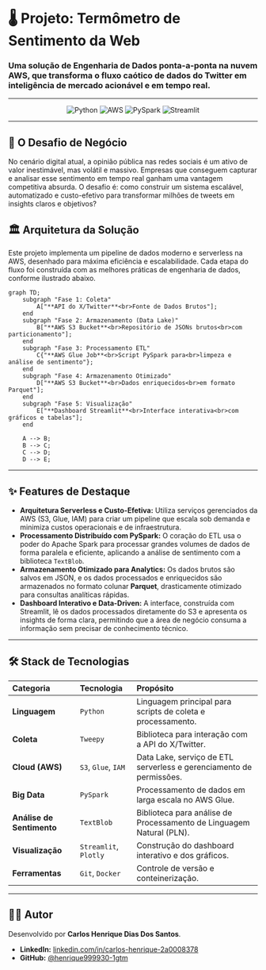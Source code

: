 # 🌡️ Projeto: Termômetro de Sentimento da Web

### **Uma solução de Engenharia de Dados ponta-a-ponta na nuvem AWS, que transforma o fluxo caótico de dados do Twitter em inteligência de mercado acionável e em tempo real.**

---

<p align="center">
  <img src="https://img.shields.io/badge/Python-3.9%2B-3776AB?style=for-the-badge&logo=python" alt="Python">
  <img src="https://img.shields.io/badge/Amazon%20AWS-Cloud%20Native-232F3E?style=for-the-badge&logo=amazon-aws" alt="AWS">
  <img src="https://img.shields.io/badge/Apache%20Spark-PySpark-E25A1C?style=for-the-badge&logo=apache-spark" alt="PySpark">
  <img src="https://img.shields.io/badge/Streamlit-Interactive%20Dashboard-FF4B4B?style=for-the-badge&logo=streamlit" alt="Streamlit">
</p>

---

## 🎯 O Desafio de Negócio

No cenário digital atual, a opinião pública nas redes sociais é um ativo de valor inestimável, mas volátil e massivo. Empresas que conseguem capturar e analisar esse sentimento em tempo real ganham uma vantagem competitiva absurda. O desafio é: como construir um sistema escalável, automatizado e custo-efetivo para transformar milhões de tweets em insights claros e objetivos?

## 🏛️ Arquitetura da Solução

Este projeto implementa um pipeline de dados moderno e serverless na AWS, desenhado para máxima eficiência e escalabilidade. Cada etapa do fluxo foi construída com as melhores práticas de engenharia de dados, conforme ilustrado abaixo.

```mermaid
graph TD;
    subgraph "Fase 1: Coleta"
        A["**API do X/Twitter**<br>Fonte de Dados Brutos"];
    end
    subgraph "Fase 2: Armazenamento (Data Lake)"
        B["**AWS S3 Bucket**<br>Repositório de JSONs brutos<br>com particionamento"];
    end
    subgraph "Fase 3: Processamento ETL"
        C{"**AWS Glue Job**<br>Script PySpark para<br>limpeza e análise de sentimento"};
    end
    subgraph "Fase 4: Armazenamento Otimizado"
        D["**AWS S3 Bucket**<br>Dados enriquecidos<br>em formato Parquet"];
    end
    subgraph "Fase 5: Visualização"
        E["**Dashboard Streamlit**<br>Interface interativa<br>com gráficos e tabelas"];
    end

    A --> B;
    B --> C;
    C --> D;
    D --> E;
```

---

## ✨ Features de Destaque

* **Arquitetura Serverless e Custo-Efetiva:** Utiliza serviços gerenciados da AWS (S3, Glue, IAM) para criar um pipeline que escala sob demanda e minimiza custos operacionais e de infraestrutura.
* **Processamento Distribuído com PySpark:** O coração do ETL usa o poder do Apache Spark para processar grandes volumes de dados de forma paralela e eficiente, aplicando a análise de sentimento com a biblioteca `TextBlob`.
* **Armazenamento Otimizado para Analytics:** Os dados brutos são salvos em JSON, e os dados processados e enriquecidos são armazenados no formato colunar **Parquet**, drasticamente otimizado para consultas analíticas rápidas.
* **Dashboard Interativo e Data-Driven:** A interface, construída com Streamlit, lê os dados processados diretamente do S3 e apresenta os insights de forma clara, permitindo que a área de negócio consuma a informação sem precisar de conhecimento técnico.

---

## 🛠️ Stack de Tecnologias

| Categoria | Tecnologia | Propósito |
| :--- | :--- | :--- |
| **Linguagem** | `Python` | Linguagem principal para scripts de coleta e processamento. |
| **Coleta** | `Tweepy` | Biblioteca para interação com a API do X/Twitter. |
| **Cloud (AWS)** | `S3`, `Glue`, `IAM` | Data Lake, serviço de ETL serverless e gerenciamento de permissões. |
| **Big Data** | `PySpark` | Processamento de dados em larga escala no AWS Glue. |
| **Análise de Sentimento** | `TextBlob` | Biblioteca para análise de Processamento de Linguagem Natural (PLN). |
| **Visualização** | `Streamlit`, `Plotly` | Construção do dashboard interativo e dos gráficos. |
| **Ferramentas** | `Git`, `Docker` | Controle de versão e conteinerização. |

---

## 👨‍💻 Autor

Desenvolvido por **Carlos Henrique Dias Dos Santos**.

* **LinkedIn:** [linkedin.com/in/carlos-henrique-2a0008378](https://linkedin.com/in/carlos-henrique-2a0008378)
* **GitHub:** [@henrique999930-1gtm](https://github.com/henrique999930-1gtm)
